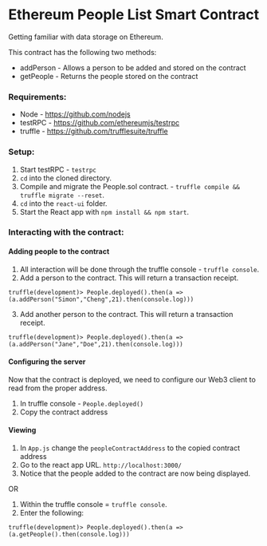 # Ethereum People List Smart Contract

Getting familiar with data storage on Ethereum.

This contract has the following two methods:
 - addPerson - Allows a person to be added and stored on the contract
 - getPeople - Returns the people stored on the contract

### Requirements:

- Node - https://github.com/nodejs
- testRPC - https://github.com/ethereumjs/testrpc                                                                                     
- truffle - https://github.com/trufflesuite/truffle

### Setup:
1. Start testRPC - `testrpc`
2. `cd` into the cloned directory.
3. Compile and migrate the People.sol contract. - `truffle compile && truffle migrate --reset`.
4. `cd` into the `react-ui` folder.
5. Start the React app with `npm install && npm start`.

### Interacting with the contract:

#### Adding people to the contract
1. All interaction will be done through the truffle console - `truffle console`.
2. Add a person to the contract. This will return a transaction receipt.
```
truffle(development)> People.deployed().then(a => (a.addPerson("Simon","Cheng",21).then(console.log)))
```
3. Add another person to the contract. This will return a transaction receipt.
```
truffle(development)> People.deployed().then(a => (a.addPerson("Jane","Doe",21).then(console.log)))
```

#### Configuring the server
Now that the contract is deployed, we need to configure our Web3 client to read from the proper address. 
1. In truffle console - `People.deployed()`
2. Copy the contract address

#### Viewing 

1. In `App.js` change the `peopleContractAddress` to the copied contract address
1. Go to the react app URL. `http://localhost:3000/`
2. Notice that the people added to the contract are now being displayed.

OR

1. Within the truffle console = `truffle console`.
2. Enter the following:
```
truffle(development)> People.deployed().then(a => (a.getPeople().then(console.log)))
```



